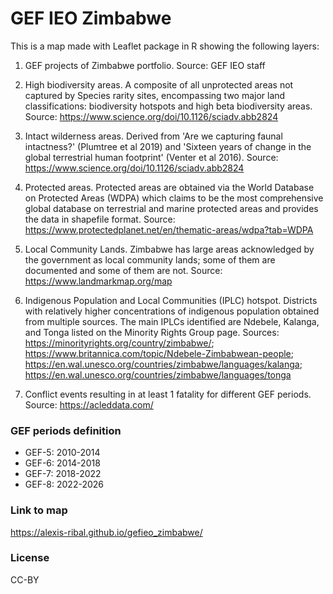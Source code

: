 # GEF IEO Zimbabwe

This is a map made with Leaflet package in R showing the following layers:

1. GEF projects of Zimbabwe portfolio.
Source: GEF IEO staff

2. High biodiversity areas. A composite of all unprotected areas not captured by Species rarity sites, encompassing two major land classifications: biodiversity hotspots and high beta biodiversity areas.
Source: https://www.science.org/doi/10.1126/sciadv.abb2824

3. Intact wilderness areas. Derived from 'Are we capturing faunal intactness?' (Plumtree et al 2019) and 'Sixteen years of change in the global terrestrial human footprint' (Venter et al 2016).
Source: https://www.science.org/doi/10.1126/sciadv.abb2824

4. Protected areas. Protected areas are obtained via the World Database on Protected Areas (WDPA) which claims to be the most comprehensive global database on terrestrial and marine protected areas and provides the data in shapefile format.
Source: https://www.protectedplanet.net/en/thematic-areas/wdpa?tab=WDPA

6. Local Community Lands. Zimbabwe has large areas acknowledged by the government as local community lands; some of them are documented and some of them are not.
Source: https://www.landmarkmap.org/map

7. Indigenous Population and Local Communities (IPLC) hotspot. Districts with relatively higher concentrations of indigenous population obtained from multiple sources. The main IPLCs identified are Ndebele, Kalanga, and Tonga listed on the Minority Rights Group page.
Sources: https://minorityrights.org/country/zimbabwe/; https://www.britannica.com/topic/Ndebele-Zimbabwean-people; https://en.wal.unesco.org/countries/zimbabwe/languages/kalanga; https://en.wal.unesco.org/countries/zimbabwe/languages/tonga

8. Conflict events resulting in at least 1 fatality for different GEF periods.
Source: https://acleddata.com/


### GEF periods definition

- GEF-5: 2010-2014
- GEF-6: 2014-2018
- GEF-7: 2018-2022
- GEF-8: 2022-2026


### Link to map

https://alexis-ribal.github.io/gefieo_zimbabwe/


### License

CC-BY




